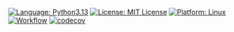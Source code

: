 [![Language: Python3.13](https://img.shields.io/badge/python-3.13-blue.svg)](https://www.python.org/downloads/release/python-3130rc1/)
[![License: MIT License](https://img.shields.io/badge/license-MIT-green.svg)](https://opensource.org/license/mit)
[![Platform: Linux](https://img.shields.io/badge/platform-linux-blue.svg)](https://www.linux.org/)
[![Workflow](https://github.com/DFY-NCSU/ABeautifulRepo/actions/workflows/python-app.yml/badge.svg)](https://github.com/DFY-NCSU/ABeautifulRepo/actions/workflows/python-app.yml)
[![codecov](https://codecov.io/gh/DFY-NCSU/ABeautifulRepo/graph/badge.svg?token=R5ERFINN0D)](https://codecov.io/gh/DFY-NCSU/ABeautifulRepo)

